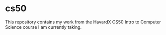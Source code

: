 # cs50
This repository contains my work from the HavardX CS50 Intro to Computer Science course I am currently taking.
